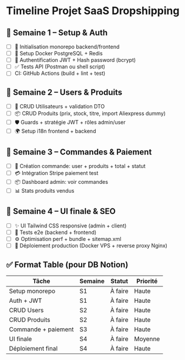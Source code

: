 # Timeline Projet SaaS Dropshipping

## 📅 Semaine 1 – Setup & Auth
- [ ] 🔧 Initialisation monorepo backend/frontend
- [ ] 🐘 Setup Docker PostgreSQL + Redis
- [ ] 🔐 Authentification JWT + Hash password (bcrypt)
- [ ] ✅ Tests API (Postman ou shell script)
- [ ] CI: GitHub Actions (build + lint + test)

## 📅 Semaine 2 – Users & Produits
- [ ] 👤 CRUD Utilisateurs + validation DTO
- [ ] 📦 CRUD Produits (prix, stock, titre, import Aliexpress dummy)
- [ ] 🛡️ Guards + stratégie JWT + rôles admin/user
- [ ] 🌍 Setup i18n frontend + backend

## 📅 Semaine 3 – Commandes & Paiement
- [ ] 🧾 Création commande: user + produits + total + statut
- [ ] 💳 Intégration Stripe paiement test
- [ ] 📦 Dashboard admin: voir commandes
- [ ] 📊 Stats produits vendus

## 📅 Semaine 4 – UI finale & SEO
- [ ] ✨ UI Tailwind CSS responsive (admin + client)
- [ ] 🧪 Tests e2e (backend + frontend)
- [ ] ⚙️ Optimisation perf + bundle + sitemap.xml
- [ ] 🚀 Déploiement production (Docker VPS + reverse proxy Nginx)

## ✅ Format Table (pour DB Notion)
| Tâche | Semaine | Statut | Priorité |
|------|---------|--------|----------|
| Setup monorepo | S1 | À faire | Haute |
| Auth + JWT | S1 | À faire | Haute |
| CRUD Users | S2 | À faire | Haute |
| CRUD Produits | S2 | À faire | Haute |
| Commande + paiement | S3 | À faire | Haute |
| UI finale | S4 | À faire | Moyenne |
| Déploiement final | S4 | À faire | Haute |